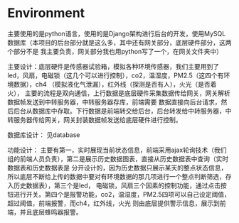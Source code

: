 # Environment

主要使用的是python语言，使用的是Django架构进行后台的开发，使用MySQL数据库（本项目的后台部分就是这么多，其中还有网关部分，底层硬件部分，这两个部分不是
我主要负责，网关部分我也用python写了一个，在网关文件夹中）

主要设计：底层硬件是传感器试验箱，模拟各种环境传感器，我们主要用到了led，风扇，电磁锁（这几个可以进行控制），co2，温湿度，PM2.5（这四个有环境数据），ch4
（模拟液化气泄漏），红外线（探测是否有人），火光（是否着火），  主要的流程是双向通信，上行数据是底层硬件采集数据传给网关，网关解析数据帧发送到中转服务器，中转服务器存库，前端需要
数据直接向后台请求，然后后台从数据库中存取。下行数据是前端转交给后台，后台转发给中转服务器，中转服务器传给网关，网关封装数据帧发送给底层硬件进行控制。

数据库设计：
  见database

功能设计：
  主要有第一，实时展现当前状态信息，前端采用ajax轮询技术（我们组的前端人员负责），第二是展示历史数据图表，直接从历史数据表中查询（实时数据表和历史数据表是
  分开设计的，因为历史数据只展示某天的整点状态信息，所以底层不断给上传的数据中要对有环境数据的那几项进行一个整点判断筛选，存入历史数据表），第三个是led，
  电磁锁，风扇三个因素的控制功能，通过点击按钮进行开关。第四个是报警功能，co2，温湿度，PM2.5四项可以自己设定阈值，超过阈值，前端报警，而ch4，红外线，火光
  则由底层提供警示信息，展示到前端，并且底层蜂鸣器报警。
